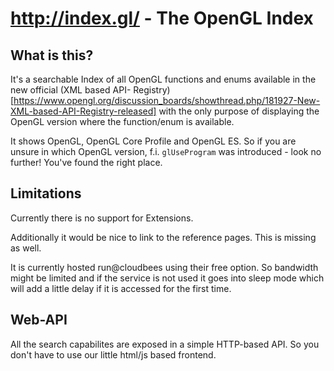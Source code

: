 # http://index.gl/ - The OpenGL Index

## What is this?

It's a searchable Index of all OpenGL functions and enums available in the new official (XML based API-
Registry)[https://www.opengl.org/discussion_boards/showthread.php/181927-New-XML-based-API-Registry-released]
with the only purpose of displaying the OpenGL version where the function/enum is available.

It shows OpenGL, OpenGL Core Profile and OpenGL ES. So if you are unsure in which OpenGL version, f.i. `glUseProgram`
was introduced - look no further! You've found the right place.

## Limitations

Currently there is no support for Extensions.

Additionally it would be nice to link to the reference pages. This is missing as well.

It is currently hosted run@cloudbees using their free option. So bandwidth might be limited and if the service is
not used it goes into sleep mode which will add a little delay if it is accessed for the first time.

## Web-API

All the search capabilites are exposed in a simple HTTP-based API. So you don't have to use our little html/js based
frontend.

